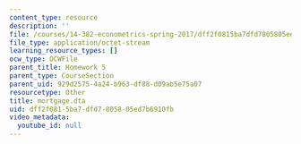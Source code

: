 ```yaml
---
content_type: resource
description: ''
file: /courses/14-382-econometrics-spring-2017/dff2f0815ba7dfd7805805ed7b6910fb_mortgage.dta
file_type: application/octet-stream
learning_resource_types: []
ocw_type: OCWFile
parent_title: Homework 5
parent_type: CourseSection
parent_uid: 929d2575-4a24-b963-df88-d09ab5e75a07
resourcetype: Other
title: mortgage.dta
uid: dff2f081-5ba7-dfd7-8058-05ed7b6910fb
video_metadata:
  youtube_id: null
---
```

